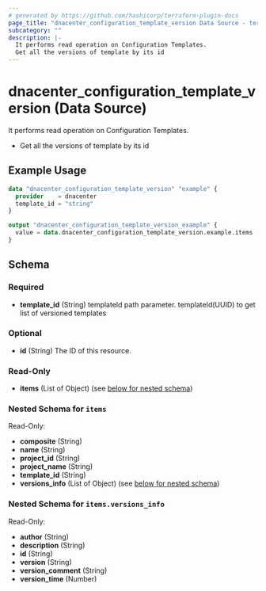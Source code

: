 ```yaml
---
# generated by https://github.com/hashicorp/terraform-plugin-docs
page_title: "dnacenter_configuration_template_version Data Source - terraform-provider-dnacenter"
subcategory: ""
description: |-
  It performs read operation on Configuration Templates.
  Get all the versions of template by its id
---
```


# dnacenter_configuration_template_version (Data Source)

It performs read operation on Configuration Templates.

- Get all the versions of template by its id

## Example Usage

```terraform
data "dnacenter_configuration_template_version" "example" {
  provider    = dnacenter
  template_id = "string"
}

output "dnacenter_configuration_template_version_example" {
  value = data.dnacenter_configuration_template_version.example.items
}
```

<!-- schema generated by tfplugindocs -->
## Schema

### Required

- **template_id** (String) templateId path parameter. templateId(UUID) to get list of versioned templates

### Optional

- **id** (String) The ID of this resource.

### Read-Only

- **items** (List of Object) (see [below for nested schema](#nestedatt--items))

<a id="nestedatt--items"></a>
### Nested Schema for `items`

Read-Only:

- **composite** (String)
- **name** (String)
- **project_id** (String)
- **project_name** (String)
- **template_id** (String)
- **versions_info** (List of Object) (see [below for nested schema](#nestedobjatt--items--versions_info))

<a id="nestedobjatt--items--versions_info"></a>
### Nested Schema for `items.versions_info`

Read-Only:

- **author** (String)
- **description** (String)
- **id** (String)
- **version** (String)
- **version_comment** (String)
- **version_time** (Number)


